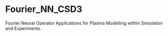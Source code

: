 # Fourier_NN_CSD3
 

Fourier Neural Operator Applications for Plasma Modelling within Simulation and Experiments. 

